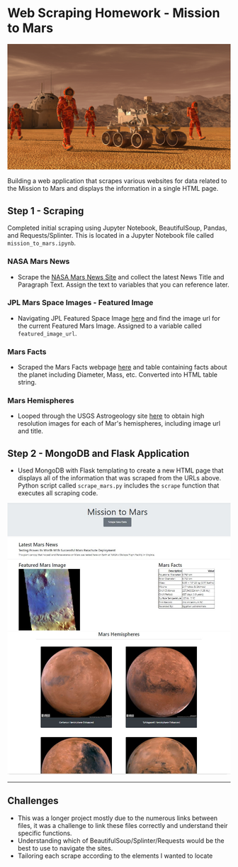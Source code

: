 # Web Scraping Homework - Mission to Mars

![mission_to_mars](Images/mission_to_mars.png)

Building a web application that scrapes various websites for data related to the Mission to Mars and displays the information in a single HTML page. 


## Step 1 - Scraping

Completed initial scraping using Jupyter Notebook, BeautifulSoup, Pandas, and Requests/Splinter. This is located in a Jupyter Notebook file called `mission_to_mars.ipynb`.

### NASA Mars News

* Scrape the [NASA Mars News Site](https://mars.nasa.gov/news/) and collect the latest News Title and Paragraph Text. Assign the text to variables that you can reference later.

### JPL Mars Space Images - Featured Image

* Navigating JPL Featured Space Image [here](https://www.jpl.nasa.gov/spaceimages/?search=&category=Mars) and find the image url for the current Featured Mars Image. Assigned to  a variable called `featured_image_url`.

### Mars Facts

* Scraped the Mars Facts webpage [here](https://space-facts.com/mars/) and table containing facts about the planet including Diameter, Mass, etc. Converted into HTML table string.

### Mars Hemispheres

* Looped through the USGS Astrogeology site [here](https://astrogeology.usgs.gov/search/results?q=hemisphere+enhanced&k1=target&v1=Mars) to obtain high resolution images for each of Mar's hemispheres, including image url and title.


## Step 2 - MongoDB and Flask Application

* Used MongoDB with Flask templating to create a new HTML page that displays all of the information that was scraped from the URLs above. Python script called `scrape_mars.py` includes the `scrape` function that executes all scraping code. 

![final_app_part1.png](Images/Mars_top.JPG)
![final_app_part2.png](Images/Mars_bottom.JPG)

- - -

## Challenges
* This was a longer project mostly due to the numerous links between files, it was a challenge to link these files correctly and understand their specific functions. 
* Understanding which of BeautifulSoup/Splinter/Requests would be the best to use to navigate the sites. 
* Tailoring each scrape according to the elements I wanted to locate

